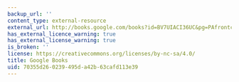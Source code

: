 ```yaml
---
backup_url: ''
content_type: external-resource
external_url: http://books.google.com/books?id=BV7UIACI36UC&pg=PAfrontcover
has_external_licence_warning: true
has_external_license_warning: true
is_broken: ''
license: https://creativecommons.org/licenses/by-nc-sa/4.0/
title: Google Books
uid: 70355d26-0239-495d-a42b-63cafd113e39
---
```

